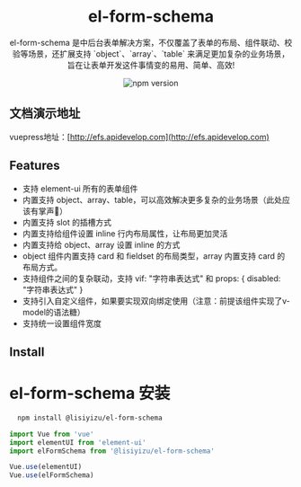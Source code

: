 <h1 align="center">el-form-schema</h1>

<p align="center">el-form-schema 是中后台表单解决方案，不仅覆盖了表单的布局、组件联动、校验等场景，还扩展支持 `object`、`array`、`table` 来满足更加复杂的业务场景，旨在让表单开发这件事情变的易用、简单、高效!</p>

<p align="center">
    <img src="https://img.shields.io/npm/v/@kummy/el-form-schema.svg?style=flat-square" alt="npm version" />
</p>

## 文档演示地址
vuepress地址：[http://efs.apidevelop.com](http://efs.apidevelop.com)

## Features

- 支持 element-ui 所有的表单组件
- 内置支持 object、array、table，可以高效解决更多复杂的业务场景（此处应该有掌声👏）
- 内置支持 slot 的插槽方式
- 内置支持给组件设置 inline 行内布局属性，让布局更加灵活
- 内置支持给 object、array 设置 inline 的方式
- object 组件内置支持 card 和 fieldset 的布局类型，array 内置支持 card 的布局方式。
- 支持组件之间的复杂联动，支持 vif: "字符串表达式" 和 props: { disabled: "字符串表达式" }
- 支持引入自定义组件，如果要实现双向绑定使用（注意：前提该组件实现了v-model的语法糖）
- 支持统一设置组件宽度

## Install


# el-form-schema 安装
```bash
  npm install @lisiyizu/el-form-schema
```

```js
import Vue from 'vue'
import elementUI from 'element-ui'
import elFormSchema from '@lisiyizu/el-form-schema'

Vue.use(elementUI)
Vue.use(elFormSchema)
```